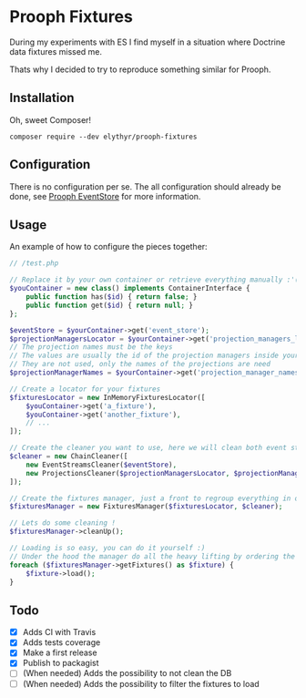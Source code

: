 # Prooph Fixtures

During my experiments with ES I find myself in a situation where Doctrine data fixtures missed me.

Thats why I decided to try to reproduce something similar for Prooph.


## Installation

Oh, sweet Composer!

```shell
composer require --dev elythyr/prooph-fixtures
```


## Configuration

There is no configuration per se.
The all configuration should already be done, see [Prooph EventStore](https://github.com/prooph/event-store)
for more information.


## Usage

An example of how to configure the pieces together:

```php
// /test.php

// Replace it by your own container or retrieve everything manually :'(
$youContainer = new class() implements ContainerInterface {
    public function has($id) { return false; }
    public function get($id) { return null; }
};

$eventStore = $yourContainer->get('event_store');
$projectionManagersLocator = $yourContainer->get('projection_managers_locator');
// The projection names must be the keys
// The values are usually the id of the projection managers inside your container
// They are not used, only the names of the projections are need
$projectionManagerNames = $yourContainer->get('projection_manager_names');

// Create a locator for your fixtures
$fixturesLocator = new InMemoryFixturesLocator([
    $youContainer->get('a_fixture'),
    $youContainer->get('another_fixture'),
    // ...
]);

// Create the cleaner you want to use, here we will clean both event streams and projections
$cleaner = new ChainCleaner([
    new EventStreamsCleaner($eventStore),
    new ProjectionsCleaner($projectionManagersLocator, $projectionManagerNames),
]);

// Create the fixtures manager, just a front to regroup everything in one place
$fixturesManager = new FixturesManager($fixturesLocator, $cleaner);

// Lets do some cleaning !
$fixturesManager->cleanUp();

// Loading is so easy, you can do it yourself :)
// Under the hood the manager do all the heavy lifting by ordering the fixtures
foreach ($fixturesManager->getFixtures() as $fixture) {
    $fixture->load();
}
```


## Todo

- [x] Adds CI with Travis
- [x] Adds tests coverage
- [x] Make a first release
- [x] Publish to packagist
- [ ] \(When needed) Adds the possibility to not clean the DB
- [ ] \(When needed) Adds the possibility to filter the fixtures to load
